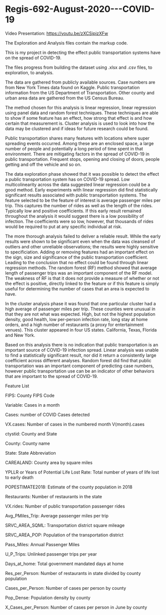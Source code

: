 # Regis-692-August-2020---COVID-19
Video Presentation: https://youtu.be/zXCSipizXFw

The Exploration and Analysis files contain the markup code. 

This is my project in detecting the effect public transportation systems have on the spread of COVID-19. 

The files progress from building the dataset using .xlsx and .csv files, to exploration, to analysis. 

The data are gathered from publicly available sources. Case numbers are from New York Times data found on Kaggle. Public transportation information from the US Department of Transportation. Other county and urban area data are gathered from the US Census Bureau.

The method chosen for this analysis is linear regression, linear regression using panel data and random forest techniques. These techniques are able to show if some feature has an effect, how strong that effect is and how certain that measurement is. Cluster analysis is used to look into how the data may be clustered and if ideas for future research could be found. 

Public transportation shares many features with locations where super spreading events occurred. Among these are an enclosed space, a large number of people and potentially a long period of time spent in that environment. There are mitigating factors in the spread of COVID-19 in public transportation. Frequent stops, opening and closing of doors, people getting and off the vehicle and so on. 

The data exploration phase showed that it was possible to detect the effect a public transportation system has on COVID-19 spread. Low multicolinearity across the data suggested linear regression could be a good method. Early experiments with linear regression did find statistically significant results associated with public transportation systems. The feature selected to be the feature of interest is average passenger miles per trip. This captures the number of rides as well as the length of the rides. Typically low and positive coefficients. If this early result remained throughout the analysis it would suggest there is a low possibility of infection. The coefficients were so low, however, that thousands of rides would be required to put at any specific individual at risk.

The more thorough analysis failed to deliver a reliable result. While the early results were shown to be significant even when the data was cleansed of outliers and other unreliable observations; the results were highly sensitive to specificiation. Adding or removing features had an important effect on the sign, size and significance of the public transportation coefficient. Leading to the conclusion that no effect could be found through linear regression methods. The random forest (RF) method showed that average length of passenger trips was an important component of the RF model. The weakness of RF is that it does not provide a measure of whether or not the effect is positive, directly linked to the feature or if this feature is simply useful for determining the number of cases that an area is expected to have. 

In the cluster analysis phase it was found that one particular cluster had a high average of passenger miles per trip. These counties were unusual in that they are not what was expected. High, but not the highest population density, good health, low per-person infection rate, long stay at home orders, and a high number of restaurants (a proxy for entertainment venues). This cluster appeared in four US states. California, Texas, Florida and New York.

Based on this analysis there is no indication that public transportation is an important source of COVID-19 infection spread. Linear analysis was unable to find a statistically significant result, nor did it return a consistently large coefficient across different analyses. Random forest did find that public transportation was an important component of predicting case numbers, however public transportation use can be an indicator of other behaviors that are important to the spread of COVID-19.

Feature List

FIPS: County FIPS Code

Variable: Cases in a month

Cases: number of COVID Cases detected

VX.cases: Number of cases in the numbered month V(month).cases

ctystid: County and State

County: County name

State: State Abbreviation

CAREALAND: County area by square miles

YPLLR or Years of Potential Life Lost Rate: Total number of years of life lost to early death

POPESTIMATE2018: Estimate of the county population in 2018

Restaurants: Number of restaurants in the state

VX.rides: Number of public transportation passenger rides 

Avg_PMiles_Trip: Average passenger miles per trip

SRVC_AREA_SQML: Transportation district square mileage

SRVC_AREA_POP: Population of the transportation district

Pass_Miles: Annual Passenger Miles

U_P_Trips: Unlinked passenger trips per year

Days_at_home: Total government mandated days at home

Res_per_Person: Number of restaurants in state divided by county population

Cases_per_Person: Number of cases per person by county

Pop_Dense: Population density by county

X_Cases_per_Person: Number of cases per person in June by county

